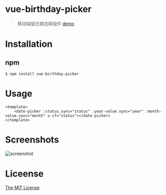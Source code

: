 # vue-birthday-picker

> 移动端版日期选择组件 [demo](http://sw2016.h5.88h5.cn/profile)

# Installation

## npm
`$ npm install vue-birthday-picker`

# Usage
```vue
<template>
	<date-picker :status.sync="status" :year-value.sync="year" :month-value.sync="month" v-if="status"></date-picker>
</template>
```

# Screenshots

![screenshot](https://github.com/ihanyang/vue-birthday-picker/blob/master/screenshot-1.gif)

# Liceense
[The MIT License](http://opensource.org/licenses/MIT)